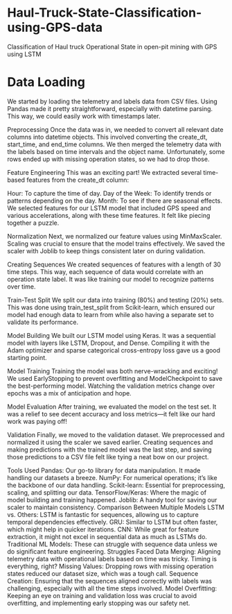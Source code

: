 # Haul-Truck-State-Classification-using-GPS-data
Classification of Haul truck Operational State in open-pit mining with GPS using LSTM


# Data Loading
We started by loading the telemetry and labels data from CSV files. Using Pandas made it pretty straightforward, especially with datetime parsing. This way, we could easily work with timestamps later.

Preprocessing
Once the data was in, we needed to convert all relevant date columns into datetime objects. This involved converting the create_dt, start_time, and end_time columns. We then merged the telemetry data with the labels based on time intervals and the object name. Unfortunately, some rows ended up with missing operation states, so we had to drop those.

Feature Engineering
This was an exciting part! We extracted several time-based features from the create_dt column:

Hour: To capture the time of day.
Day of the Week: To identify trends or patterns depending on the day.
Month: To see if there are seasonal effects.
We selected features for our LSTM model that included GPS speed and various accelerations, along with these time features. It felt like piecing together a puzzle.

Normalization
Next, we normalized our feature values using MinMaxScaler. Scaling was crucial to ensure that the model trains effectively. We saved the scaler with Joblib to keep things consistent later on during validation.

Creating Sequences
We created sequences of features with a length of 30 time steps. This way, each sequence of data would correlate with an operation state label. It was like training our model to recognize patterns over time.

Train-Test Split
We split our data into training (80%) and testing (20%) sets. This was done using train_test_split from Scikit-learn, which ensured our model had enough data to learn from while also having a separate set to validate its performance.

Model Building
We built our LSTM model using Keras. It was a sequential model with layers like LSTM, Dropout, and Dense. Compiling it with the Adam optimizer and sparse categorical cross-entropy loss gave us a good starting point.

Model Training
Training the model was both nerve-wracking and exciting! We used EarlyStopping to prevent overfitting and ModelCheckpoint to save the best-performing model. Watching the validation metrics change over epochs was a mix of anticipation and hope.

Model Evaluation
After training, we evaluated the model on the test set. It was a relief to see decent accuracy and loss metrics—it felt like our hard work was paying off!

Validation
Finally, we moved to the validation dataset. We preprocessed and normalized it using the scaler we saved earlier. Creating sequences and making predictions with the trained model was the last step, and saving those predictions to a CSV file felt like tying a neat bow on our project.

Tools Used
Pandas: Our go-to library for data manipulation. It made handling our datasets a breeze.
NumPy: For numerical operations; it’s like the backbone of our data handling.
Scikit-learn: Essential for preprocessing, scaling, and splitting our data.
TensorFlow/Keras: Where the magic of model building and training happened.
Joblib: A handy tool for saving our scaler to maintain consistency.
Comparison Between Multiple Models
LSTM vs. Others:
LSTM is fantastic for sequences, allowing us to capture temporal dependencies effectively.
GRU: Similar to LSTM but often faster, which might help in quicker iterations.
CNN: While great for feature extraction, it might not excel in sequential data as much as LSTMs do.
Traditional ML Models: These can struggle with sequence data unless we do significant feature engineering.
Struggles Faced
Data Merging: Aligning telemetry data with operational labels based on time was tricky. Timing is everything, right?
Missing Values: Dropping rows with missing operation states reduced our dataset size, which was a tough call.
Sequence Creation: Ensuring that the sequences aligned correctly with labels was challenging, especially with all the time steps involved.
Model Overfitting: Keeping an eye on training and validation loss was crucial to avoid overfitting, and implementing early stopping was our safety net.
